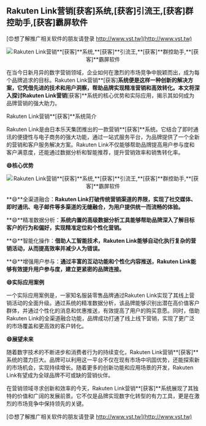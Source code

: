 ## **Rakuten Link营销**[获客]**系统,**[获客]**引流王,**[获客]**群控助手,**[获客]**霸屏软件**

[😍想了解推广相关软件的朋友请登录 http://www.vst.tw](http://www.vst.tw)

 <center><img src="https://vst.tw/MP4/tuiguang/png/4.png" alt="Rakuten Link营销**[获客]**系统,**[获客]**引流王,**[获客]**群控助手,**[获客]**霸屏软件"></center>

在当今日新月异的数字营销领域，企业如何在激烈的市场竞争中脱颖而出，成为每个品牌追求的目标。Rakuten Link营销**[获客]**系统便是这样一种创新的解决方案，它凭借先进的技术和用户洞察，帮助品牌实现精准营销和高效转化。本文将深入探讨Rakuten Link营销**[获客]**系统的核心优势和实际应用，揭示其如何成为品牌营销的强大助力。

Rakuten Link营销**[获客]**系统简介

Rakuten Link是由日本乐天集团推出的一款营销**[获客]**系统。它结合了即时通讯的便捷性与电子商务的强大功能，通过一站式服务平台，为品牌提供了一个全新的营销和客户服务解决方案。Rakuten Link不仅能够帮助品牌提高用户参与度和客户满意度，还能通过数据分析和智能推荐，提升营销效率和销售转化率。

**😄核心优势**

 <center><img src="https://vst.tw/MP4/tuiguang/png/6.png" alt="Rakuten Link营销**[获客]**系统,**[获客]**引流王,**[获客]**群控助手,**[获客]**霸屏软件"></center>

**😄**全渠道融合：**Rakuten Link打破传统营销渠道的界限，实现了社交媒体、即时通讯、电子邮件等多渠道的无缝融合，为用户提供统一而流畅的体验。**

**😄**精准数据分析：**系统内置的高级数据分析工具能够帮助品牌深入了解目标客户的行为和偏好，实现精准定位和个性化营销。**

**😄**智能化操作：**借助人工智能技术，Rakuten Link能够自动化执行复杂的营销活动，从而提高效率并减少人为错误。**

**😄**增强用户参与：**通过丰富的互动功能和个性化内容推送，Rakuten Link能够有效提升用户参与度，建立更紧密的品牌连接。**

**😄实际应用案例**

一个实际应用案例是，一家知名服装零售品牌通过Rakuten Link实现了其线上营销活动的全面升级。通过系统的精准数据分析，该品牌能够识别出潜在高价值客户群体，并通过个性化的消息和优惠推送，有效提高了用户的购买意愿。同时，借助Rakuten Link的全渠道融合功能，品牌成功打通了线上线下营销，实现了更广泛的市场覆盖和更高效的客户转化。

**😄展望未来**

随着数字技术的不断进步和消费者行为的持续变化，Rakuten Link营销**[获客]**系统的潜力巨大。品牌可以利用这一平台不仅在现有市场中巩固优势，还能探索新的市场机会，实现持续增长。随着更多的创新功能和应用场景的开发，Rakuten Link有望成为全球品牌不可或缺的营销伙伴。

在营销领域寻求创新和效率的今天，Rakuten Link营销**[获客]**系统展现了其独特的价值和广阔的发展前景。它不仅是品牌实现数字化转型的有力工具，更是在激烈的市场竞争中保持领先的关键。

[😍想了解推广相关软件的朋友请登录 http://www.vst.tw](http://www.vst.tw)



